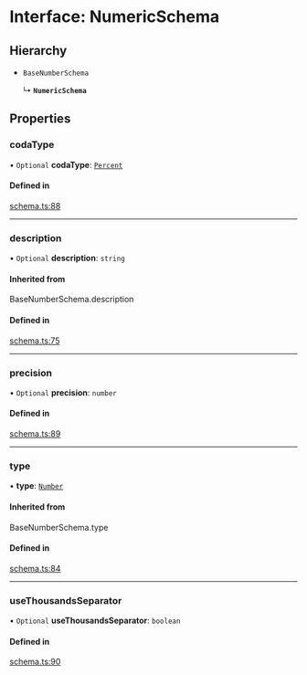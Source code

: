 # Interface: NumericSchema

## Hierarchy

- `BaseNumberSchema`

  ↳ **`NumericSchema`**

## Properties

### codaType

• `Optional` **codaType**: [`Percent`](../enums/ValueHintType.md#percent)

#### Defined in

[schema.ts:88](https://github.com/coda/packs-sdk/blob/main/schema.ts#L88)

___

### description

• `Optional` **description**: `string`

#### Inherited from

BaseNumberSchema.description

#### Defined in

[schema.ts:75](https://github.com/coda/packs-sdk/blob/main/schema.ts#L75)

___

### precision

• `Optional` **precision**: `number`

#### Defined in

[schema.ts:89](https://github.com/coda/packs-sdk/blob/main/schema.ts#L89)

___

### type

• **type**: [`Number`](../enums/ValueType.md#number)

#### Inherited from

BaseNumberSchema.type

#### Defined in

[schema.ts:84](https://github.com/coda/packs-sdk/blob/main/schema.ts#L84)

___

### useThousandsSeparator

• `Optional` **useThousandsSeparator**: `boolean`

#### Defined in

[schema.ts:90](https://github.com/coda/packs-sdk/blob/main/schema.ts#L90)
